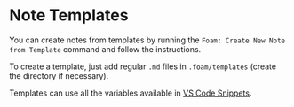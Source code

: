 # Note Templates

You can create notes from templates by running the `Foam: Create New Note from Template` command and follow the instructions.

To create a template, just add regular `.md` files in `.foam/templates` (create the directory if necessary).

Templates can use all the variables available in [VS Code Snippets](https://code.visualstudio.com/docs/editor/userdefinedsnippets#_variables).
